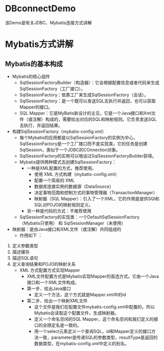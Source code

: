 # DBconnectDemo
  该Demo是有关JDBC、Mybatis连接方式讲解
# Mybatis方式讲解
## Mybatis的基本构成
- Mybatis的核心组件
   - SqlSessionFactoryBuilder（构造器）：它会根据配置信息或者代码来生成SqlSessionFactory（工厂接口）。
   - SqlSessionFactory：依靠工厂来生成SqlSessionFactory（会话）。
   - SqlSessionFactory：是一个既可以发送SQL去执行并返回，也可以获取Mapper的接口。
   - SQL Mapper：它是MyBatis新设计的主见，它是一个Java接口和Xml文件（或注解）构成的，需要给出对应的SQL和映射规则。它负责发送SQL去执行，并返回结果。
- 构建SqlSessionFactory（mybatis-config.xml）
   - 每个Mybatis的应用都是以SqlSessionFactory的实例为中心，SqlSessionFactory是一个工厂接口而不是实现类，它的任务是创建SqlSession，类似于一个JDBC的COnnection对象。
   - SqlSessionFactory的实例可以哦谈过SqlSessionFactoryBuilder获得。
   - Mybatis提供两种模式去创建SqlSessionFactory：
      - 一种是XML配置的方式，推荐使用。
         - 使用 XML 方式构建（mybatis-config.xml）
         - 配置一个简易的 XML
         - 数据库连接实例的数据源（DataSource）
         - 决定事物范围和控制方式的事物管理器（TransactionManager）
         - 映射器（SQL Mapper）：引入了一个XML，它的作用是提供SQl和SQL对POJO的映射规则定义。
     - 另一种是代码的方式：不推荐使用
   - SqlSessionFactory的实现类：一个DefaultSqlSessionFactory（Mybatis只使用） 和 SqlSessionManager（未使用）
- 映射器：是由Java接口和XML文件（或注解）共同组成的
   - 作用如下 ：
1. 定义参数类型 
2. 描述缓存 
3. 描述SQL语句 
4. 定义查询结果和POJO的映射关系 
   - XML 方式配置方式实现Mapper
      - XML文件配置方式是Mybatis实现Mapper的首选方式。它由一个Java接口和一个XML文件构成。
      - 第一步、给出Java接口
         - 定义一个方法，这个方式就是Mapper.xml中的id
      - 第二步、给出一个映射XML文件
         - 这个文件是我们在配置文件mybatis-config.xml中配置的，所以Mybatis会读取这个配置文件，生成映射器。
         - 定义一个命名空间的SQL Mapper，这个命名空间和我们定义的接口的全限定名是一致的。
         - 用一个select元素定义一个查询SQL，id和Mapper定义的接口方法一致，parameter是传递SQL的参数类型，resultType是返回的数据类型，在mybatis-config.xml中定义的别名。
 

      
